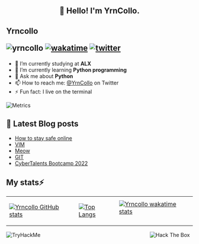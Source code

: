 <h2 align="center">👋 Hello! I'm YrnCollo.</h2>

## Yrncollo <p align="left"> <img src="https://komarev.com/ghpvc/?username=yrncollo" alt="yrncollo"/> [![wakatime](https://wakatime.com/badge/user/29b6af22-e962-46be-ba76-90205ebd51af.svg)](https://wakatime.com/@29b6af22-e962-46be-ba76-90205ebd51af) [![twitter](https://img.shields.io/twitter/follow/Yrn_Collo?label=followers&logo=twitter&color=%23007ec6&style=plastic)](https://twitter.com/Yrn_Collo)</p>
 
- 🔭 I’m currently studying at **ALX**
- 🌱 I’m currently learning **Python programming**
- 💬 Ask me about **Python**
- 📫 How to reach me: [@YrnCollo](https://twitter.com/Yrn_Collo) on Twitter
- ⚡ Fun fact: I live on the terminal

![Metrics](https://metrics.lecoq.io/yrncollo?template=classic&introduction=1&tweets=1&base=header%2C%20activity%2C%20community%2C%20repositories%2C%20metadata&base.indepth=false&base.hireable=false&base.skip=false&introduction=false&introduction.title=true&tweets=false&tweets.user=Yrn_Collo&tweets.attachments=false&tweets.limit=2&config.timezone=Africa%2FNairobi)
<!---
🔗 &nbsp;**Connect with me**
<a href="https://twitter.com/Yrn_Collo" target="blank"><img align="center" src="https://raw.githubusercontent.com/rahuldkjain/github-profile-readme-generator/master/src/images/icons/Social/twitter.svg" alt="gautamkrishnar" height="30" width="40" /></a>
<a href="https://linkedin.com/in/collins-ngeno" target="blank"><img align="center" src="https://raw.githubusercontent.com/rahuldkjain/github-profile-readme-generator/master/src/images/icons/Social/linked-in-alt.svg" alt="gautamkrishnar" height="30" width="40" /></a> -->

## 📖 Latest Blog posts
<!-- YRNCOLLO:START -->
- [How to stay safe online](https://yrncollo.github.io/posts/online-safety/)
- [VIM](https://yrncollo.github.io/posts/Vim/)
- [Meow](https://yrncollo.github.io/posts/Meow/)
- [GIT](https://yrncollo.github.io/posts/git/)
- [CyberTalents Bootcamp 2022](https://yrncollo.github.io/posts/CyberTalents_Bootcamp/)
<!-- YRNCOLLO:END -->

## My stats⚡ 
<table>
  <tr>
    <td>
        
[![Yrncollo GitHub stats](https://github-readme-stats.vercel.app/api?username=yrncollo&show_icons=true&theme=react&bg_color=0D1117&color=5BCDEC&line=5BCDEC&point=FFFFFF&hide_border=true&repo=github-readme-stats)](https://github.com/anuraghazra/github-readme-stats)
    </td>
    <td>
        
[![Top Langs](https://github-readme-stats.vercel.app/api/top-langs/?username=yrncollo&show_icons=true&theme=react&bg_color=0D1117&color=5BCDEC&line=5BCDEC&point=FFFFFF&hide_border=true)](https://github.com/anuraghazra/github-readme-stats)
    </td>
    <td> 
[![Yrncollo wakatime stats](https://github-readme-stats.vercel.app/api/wakatime/?&username=yrncollo&theme=react&bg_color=0D1117&color=5BCDEC&line=5BCDEC&point=FFFFFF&hide_border=true)](https://github.com/anuraghazra/github-readme-stats)       
 </td>
  </tr>
</table>

<img src="https://tryhackme-badges.s3.amazonaws.com/Yrncollo.png" alt="TryHackMe">&nbsp;&nbsp; &nbsp;&nbsp;  &nbsp;&nbsp;  &nbsp;&nbsp;  &nbsp;&nbsp;  &nbsp;&nbsp;  &nbsp;&nbsp;  &nbsp;&nbsp;  &nbsp;&nbsp;  &nbsp;&nbsp;  &nbsp;&nbsp;  &nbsp;&nbsp;  &nbsp;&nbsp;  &nbsp;&nbsp;  &nbsp;&nbsp;  &nbsp;&nbsp;  &nbsp;&nbsp;  &nbsp;&nbsp;  &nbsp;&nbsp;  &nbsp;&nbsp;  &nbsp;&nbsp;  &nbsp;&nbsp;  &nbsp;&nbsp;  &nbsp;&nbsp;  &nbsp;&nbsp; 
<img src="http://www.hackthebox.eu/badge/image/528308" alt="Hack The Box">
<!-- ![GitHub Activity Graph](https://activity-graph.herokuapp.com/graph?username=yrncollo&&bg_color=0D1117&color=5BCDEC&line=5BCDEC&point=FFFFFF&hide_border=true)-->

